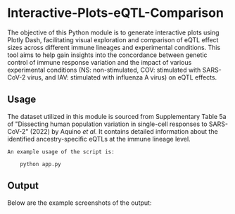 # Interactive-Plots-eQTL-Comparison

The objective of this Python module is to generate interactive plots using Plotly Dash, facilitating visual exploration and comparison of eQTL effect sizes across different immune lineages and experimental conditions. This tool aims to help gain insights into the concordance between genetic control of immune response variation and the impact of various experimental conditions (NS: non-stimulated, COV: stimulated with SARS-CoV-2 virus, and IAV: stimulated with influenza A virus) on eQTL effects.

## Usage
The dataset utilized in this module is sourced from Supplementary Table 5a of "Dissecting human population variation in single-cell responses to SARS-CoV-2" (2022) by Aquino *et al.* It contains detailed information about the identified ancestry-specific eQTLs at the immune lineage level.

```
An example usage of the script is:

    python app.py

```
## Output
Below are the example screenshots of the output:

